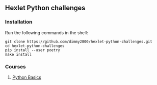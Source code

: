 ## Hexlet Python challenges

### Installation

Run the following commands in the shell:
```commandline
git clone https://github.com/dimmy2000/hexlet-python-challenges.git
cd hexlet-python-challenges
pip install --user poetry
make install
```

### Courses

1. [Python Basics](hexlet_python_challenges/python_basics/README.md)
